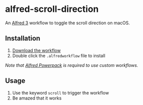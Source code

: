 # alfred-scroll-direction

An [Alfred 3](https://www.alfredapp.com/) workflow to toggle the scroll direction on macOS.

## Installation

1. [Download the workflow](https://github.com/gregoralbrecht/alfred-scroll-direction/releases/latest/)
2. Double click the `.alfredworkflow` file to install

_Note that [Alfred Powerpack](https://www.alfredapp.com/powerpack/) is required to use custom workflows._

## Usage

1. Use the keyword `scroll` to trigger the workflow
2. Be amazed that it works
